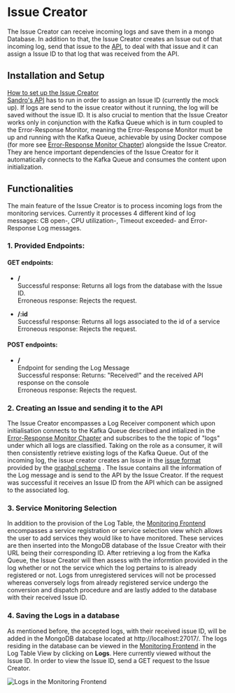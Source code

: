 # Issue Creator

The Issue Creator can receive incoming logs and save them in a mongo Database. In addition to that, the Issue Creator creates an Issue out of that incoming log, send that issue to the [API](https://github.com/ccims/ccims-backend/), to deal with that issue and it can assign a Issue ID to that log that was received from the API.

## Installation and Setup
[How to set up the Issue Creator](https://github.com/ccims/issue-creator/blob/dev/README.md) \
[Sandro's API](https://github.com/ccims/ccims-backend/tree/apiMockup) has to run in order to assign an Issue ID (currently the mock up). If logs are send to the issue creator without it running, the log will be saved without the issue ID.
It is also crucial to mention that the Issue Creator works only in conjunction with the Kafka Queue which is in turn coupled to the Error-Response Monitor, meaning the Error-Response Monitor must be up and running with the Kafka Queue, achievable by using Docker compose (for more see [Error-Response Monitor Chapter](https://ccims.github.io/overview-and-documentation/error-response-monitor)) alongside the Issue Creator. They are hence important dependencies of the Issue Creator for it automatically connects to the Kafka Queue and consumes the content upon initialization.


## Functionalities
 The main feature of the Issue Creator is to process incoming logs from the monitoring services. Currently it processes 4 different kind of log messages: CB open-, CPU utilization-, Timeout exceeded- and Error-Response Log messages. 

### 1. Provided Endpoints:
#### GET endpoints:  
* **/** \
  Successful response: Returns all logs from the database with the Issue ID. \
  Erroneous response: Rejects the request.

* **/:id** \
  Successful response: Returns all logs associated to the id of a service \
  Erroneous response: Rejects the request.

#### POST endpoints:  
* **/** \
Endpoint for sending the Log Message \
  Successful response: Returns: "Received!" and the received API response on the console\
  Erroneous response: Rejects the request.
  
### 2. Creating an Issue and sending it to the API
The Issue Creator encompasses a Log Receiver component which upon initialisation connects to the Kafka Queue described and intialized in the [Error-Response Monitor Chapter](https://ccims.github.io/overview-and-documentation/error-response-monitor) and subscribes to the the topic of "logs" under which all logs are classified. Taking on the role as a consumer, it will then consistently retrieve existing logs of the Kafka Queue. 
Out of the incoming log, the issue creator creates an Issue in the [issue format]( https://github.com/ccims/issue-creator/blob/dev/src/IssueFormat.ts) provided by the [graphql schema](https://github.com/ccims/ccims-backend/blob/schemas/schemas/schema.graphql) . The Issue contains all the information of the Log message and is send to the API by the Issue Creator. If the request was successful it receives an Issue ID from the API which can be assigned to the associated log. 

### 3. Service Monitoring Selection
In addition to the provision of the Log Table, the [Monitoring Frontend](https://github.com/ccims/monitoring-frontend) encompasses a service registration or service selection view which allows the user to add services they would like to have monitored. These services are then inserted into the MongoDB database of the Issue Creator with their URL being their corresponding ID. After retrieving a log from the Kafka Queue, the Issue Creator will then assess with the informtion provided in the log whether or not the service which the log pertains to is already registered or not. Logs from unregistered services will not be processed whereas conversely logs from already registered service undergo the conversion and dispatch procedure and are lastly added to the database with their received Issue ID.


### 4. Saving the Logs in a database
As mentioned before, the accepted logs, with their received issue ID, will be added in the MongoDB database located at http://localhost:27017/. 
The logs residing in the database can be viewed in the [Monitoring Frontend](https://github.com/ccims/monitoring-frontend) in the Log Table View by clicking on **Logs**. Here currently viewed without the Issue ID. In order to view the Issue ID, send a GET request to the Issue Creator. 

![Logs in the Monitoring Frontend](https://raw.githubusercontent.com/ccims/issue-creator/dev/documentation/Screenshot%20Monitoring%20Frontend.png)
